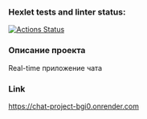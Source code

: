 ### Hexlet tests and linter status:
[![Actions Status](https://github.com/atty-ak/frontend-project-12/workflows/hexlet-check/badge.svg)](https://github.com/atty-ak/frontend-project-12/actions)

### Описание проекта

Real-time приложение чата

### Link

https://chat-project-bgi0.onrender.com